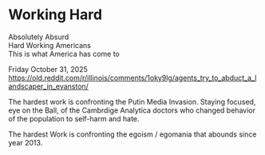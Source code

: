 # Working Hard

Absolutely Absurd    
Hard Working Americans    
This is what America has come to     

Friday October 31, 2025     
https://old.reddit.com/r/illinois/comments/1oky9lg/agents_try_to_abduct_a_landscaper_in_evanston/

The hardest work is confronting the Putin Media Invasion. Staying focused, eye on the Ball, of the Cambrdige Analytica doctors who changed behavior of the population to self-harm and hate.

The hardest Work is confronting the egoism / egomania that abounds since year 2013.

